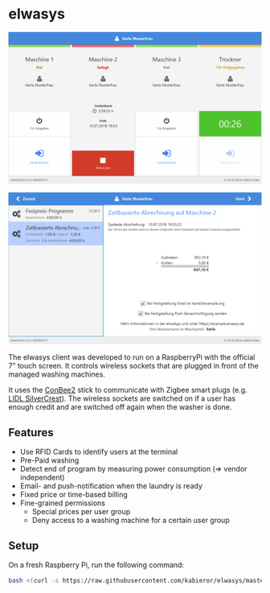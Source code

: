# elwasys #

![Screenshot](Client-Raspi/docs/screenshot-startscreen-md.png)

![Screenshot](Client-Raspi/docs/screenshot-confirmation-md.png)

The elwasys client was developed to run on a RaspberryPi with the official 7" touch screen.
It controls wireless sockets that are plugged in front of the managed washing machines.

It uses the [ConBee2](https://phoscon.de/de/conbee2) stick to communicate with Zigbee smart plugs (e.g. [LIDL SilverCrest](https://www.lidl.de/p/silvercrest-3er-set-steckdosen-zwischenstecker-zigbee-smart-home-mit-energiezaehler/p800003184)).
The wireless sockets are switched on if a user has enough credit and are switched off again when the washer is done.

## Features

- Use RFID Cards to identify users at the terminal
- Pre-Paid washing
- Detect end of program by measuring power consumption (=> vendor independent)
- Email- and push-notification when the laundry is ready
- Fixed price or time-based billing
- Fine-grained permissions
  - Special prices per user group
  - Deny access to a washing machine for a certain user group

## Setup

On a fresh Raspberry Pi, run the following command:

```bash
bash <(curl -s https://raw.githubusercontent.com/kabieror/elwasys/master/Client-Raspi/setup.sh)
```
